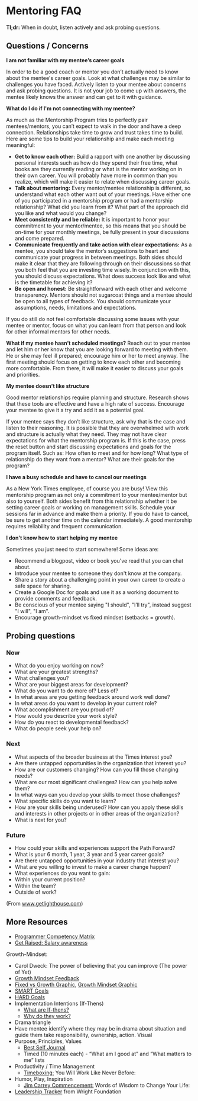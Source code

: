 # Mentoring FAQ

**Tl;dr:** When in doubt, listen actively and ask probing questions.

## Questions / Concerns

**I am not familiar with my mentee’s career goals**

In order to be a good coach or mentor you don’t actually need to know about the mentee's career goals. Look at what
challenges may be similar to challenges you have faced. Actively listen to your mentee about concerns and ask probing questions.
It is not your job to come up with answers, the mentee likely knows the answer and can get to it with guidance.

**What do I do if I'm not connecting with my mentee?**

As much as the Mentorship Program tries to perfectly pair mentees/mentors, you can’t expect to walk in the door and have a deep connection. Relationships take time to grow and trust takes time to build. Here are some tips to build your relationship and make each meeting meaningful:

* **Get to know each other:** Build a rapport with one another by discussing personal interests such as how do they spend their free time, what books are they currently reading or what is the mentor working on in their own career. You will probably have more in common than you realize, which will make it easier to relate when discussing career goals.
* **Talk about mentoring:** Every mentor/mentee relationship is different, so understand what each other want out of your meetings. Have either one of you participated in a mentorship program or had a mentorship relationship? What did you learn from it? What part of the approach did you like and what would you change?
* **Meet consistently and be reliable:** It is important to honor your commitment to your mentor/mentee, so this means that you should be on-time for your monthly meetings, be fully present in your discussions and come prepared.
* **Communicate frequently and take action with clear expectations:** As a mentee, you should take the mentor’s suggestions to heart and communicate your progress in between meetings. Both sides should make it clear that they are following through on their discussions so that you both feel that you are investing time wisely. In conjunction with this, you should discuss expectations. What does success look like and what is the timetable for achieving it?
* **Be open and honest:** Be straightforward with each other and welcome transparency. Mentors should not sugarcoat things and a mentee should be open to all types of feedback. You should communicate your assumptions, needs, limitations and expectations.

If you do still do not feel comfortable discussing some issues with your mentee or mentor, focus on what you can learn from that person and look for other informal mentors for other needs.

**What if my mentee hasn’t scheduled meetings?**
Reach out to your mentee and let him or her know that you are looking forward to meeting with them. He or she may feel ill prepared; encourage him or her to meet anyway.  The first meeting should focus on getting to know each other and becoming more comfortable. From there, it will make it easier to discuss your goals and priorities.


**My mentee doesn’t like structure**

Good mentor relationships require planning and structure. Research shows that these tools are effective and have a high rate of success.  Encourage your mentee to give it a try and add it as a potential goal.

If your mentee says they don’t like structure, ask why that is the case and listen to their reasoning. It is possible that they are
overwhelmed with work and structure is actually what they need. They may not have clear expectations for what the mentorship program is.
If this is the case, press the reset button and start discussing expectations and goals for the program itself. Such as: How often to meet
and for how long? What type of relationship do they want from a mentor? What are their goals for the program?

**I have a busy schedule and have to cancel our meetings**

As a New York Times employee, of course you are busy! View this mentorship program as not only a commitment to your mentee/mentor but
also to yourself. Both sides benefit from this relationship whether it be setting career goals or working on management skills.
Schedule your sessions far in advance and make them a priority. If you do have to cancel, be sure to get another time on the calendar
immediately. A good mentorship requires reliability and frequent communication.

**I don't know how to start helping my mentee**

Sometimes you just need to start somewhere! Some ideas are:

* Recommend a blogpost, video or book you've read that you can chat about.
* Introduce your mentee to someone they don't know at the company.
* Share a story about a challenging point in your own career to create a safe space for sharing.
* Create a Google Doc for goals and use it as a working document to provide comments and feedback.
* Be conscious of your mentee saying "I should", "I’ll try", instead suggest "I will", "I am".
* Encourage growth-mindset vs fixed mindset (setbacks = growth).

## Probing questions
### Now
* What do you enjoy working on now?
* What are your greatest strengths?
* What challenges you?
* What are your biggest areas for development?
* What do you want to do more of? Less of?
* In what areas are you getting feedback around work well done?
* In what areas do you want to develop in your current role?
* What accomplishment are you proud of?
* How would you describe your work style?
* How do you react to developmental feedback?
* What do people seek your help on?

### Next
* What aspects of the broader business at the Times interest you?
* Are there untapped opportunities in the organization that interest you?
* How are our customers changing? How can you fill those changing needs?
* What are our most significant challenges?  How can you help solve them?
* In what ways can you develop your skills to meet those challenges?
* What specific skills do you want to learn?
* How are your skills being underused?  How can you apply these skills and interests in other projects or in other areas of the organization?
* What is next for you?

### Future
* How could your skills and experiences support the Path Forward?
* What is your 6 month, 1 year, 3 year and 5 year career goals?
* Are there untapped opportunities in your industry that interest you?
* What are you willing to invest to make a career change happen?
* What experiences do you want to gain:
* Within your current position?
* Within the team?
* Outside of work?

(From www.getlighthouse.com)
## More Resources
* [Programmer Competency Matrix](http://sijinjoseph.com/programmer-competency-matrix/)
* [Get Raised: Salary awareness](https://getraised.com/)

Growth-Mindset:
  * Carol Dweck: The power of believing that you can improve (The power of Yet)
  * [Growth Mindset Feedback](http://schools.nyc.gov/NR/rdonlyres/8EA47553-FEE3-4753-8BFC-D6688FC2D61F/0/GrowthMindsetFeedbackTool.pdf)
  * [Fixed vs Growth Graphic](http://cdn2.business2community.com/wp-content/uploads/2016/05/fixedvsgrowth-670x821.jpg.jpg), [Growth Mindset Graphic](http://compete4christ.co/wp-content/uploads/2016/02/mindset-outline-graphic.jpg)
* [SMART Goals](http://justagirlandherblog.com/wp-content/uploads/2014/01/SMART.jpg)
* [HARD Goals](http://www.alessiobresciani.com/personal-development/use-smart-goals-and-hard-goals-to-achieve-high-performance/)
* Implementation Intentions (If-Thens)
  * [What are If-thens?](https://daringtolivefully.com/implementation-intentions)
  * [Why do they work?](http://www.artofmanliness.com/2012/01/22/a-formula-for-success-the-power-of-implementation-intentions/)
* Drama triangle
* Have mentee identify where they may be in drama about situation and guide them take responsibility, ownership, action. Visual
* Purpose, Principles, Values
  * [Best Self Journal](https://bestself.co/products/self-journal)
  * Timed (10 minutes each) - “What am I good at” and “What matters to me” lists
* Productivity / Time Management
  * [Timeboxing:](http://www.mostlymaths.net/2010/06/timeboxing-you-will-work-like-never.html) You Will Work Like Never Before:
* Humor, Play, Inspiration
  * [Jim Carrey Commencement:](https://www.youtube.com/watch?v=J5pgrnstX6w) Words of Wisdom to Change Your Life:
* [Leadership Tracker](https://drive.google.com/open?id=0Bw6L7iVfcl7ua0w0X1YycVVpUEhzMkxQWTFlSlZ5VjhDckkw) from Wright Foundation
